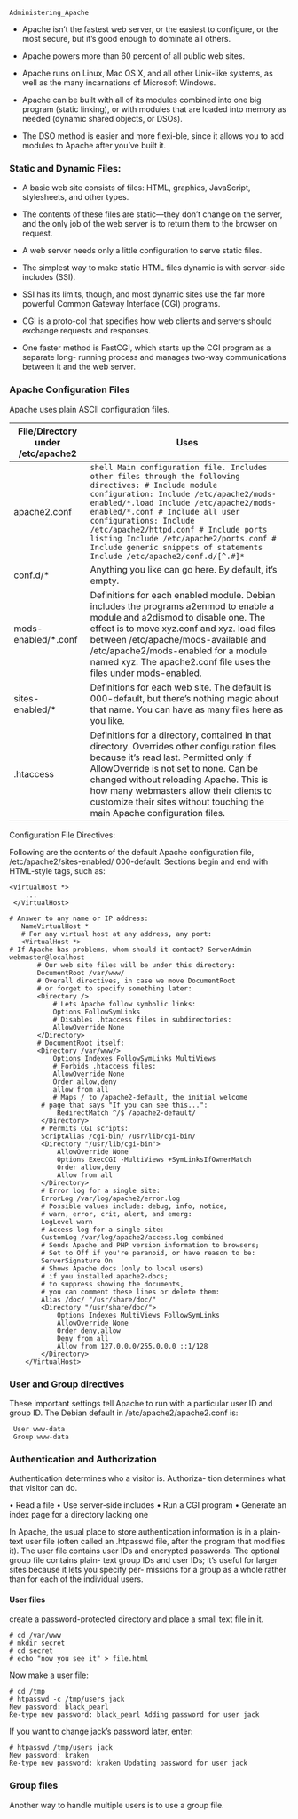 `Administering_Apache`

- Apache isn’t the fastest web server, or the easiest to configure, or the most secure, but it’s good enough to dominate all others.

- Apache powers more than 60 percent of all public web sites.

- Apache runs on Linux, Mac OS X, and all other Unix-like systems, as well as the many incarnations of Microsoft Windows.

- Apache can be built with all of its modules combined into one big program (static linking), or with modules that are loaded into memory as needed (dynamic shared objects, or DSOs). 

- The DSO method is easier and more flexi-ble, since it allows you to add modules to Apache after you’ve built it.

### Static and Dynamic Files:

* A basic web site consists of files: HTML, graphics, JavaScript, stylesheets, and other types. 

* The contents of these files are static—they don’t change on the server, and the only job of the web server is to return them to the browser on request.

* A web server needs only a little configuration to serve static files.

* The simplest way to make static HTML files dynamic is with server-side includes (SSI).

* SSI has its limits, though, and most dynamic sites use the far more powerful Common Gateway Interface (CGI) programs.

* CGI is a proto-col that specifies how web clients and servers should exchange requests and responses.

* One faster method is FastCGI, which starts up the CGI program as a separate long- running process and manages two-way communications between it and the web server.

### Apache Configuration Files

Apache uses plain ASCII configuration files.
 
 
| File/Directory under /etc/apache2 | Uses |
| --- | --- |
| apache2.conf | ```shell Main configuration file. Includes other files through the following directives: # Include module configuration: Include /etc/apache2/mods-enabled/*.load Include /etc/apache2/mods-enabled/*.conf # Include all user configurations: Include /etc/apache2/httpd.conf # Include ports listing Include /etc/apache2/ports.conf # Include generic snippets of statements Include /etc/apache2/conf.d/[^.#]*```|
| conf.d/* | Anything you like can go here. By default, it’s empty.|
| mods-enabled/*.conf | Definitions for each enabled module. Debian includes the programs a2enmod to enable a module and a2dismod to disable one. The effect is to move xyz.conf and xyz. load files between /etc/apache/mods-available and /etc/apache2/mods-enabled for a module named xyz. The apache2.conf file uses the files under mods-enabled. |
| sites-enabled/* | Definitions for each web site. The default is 000-default, but there’s nothing magic about that name. You can have as many files here as you like.|
| .htaccess | Definitions for a directory, contained in that directory. Overrides other configuration files because it’s read last. Permitted only if AllowOverride is not set to none. Can be changed without reloading Apache. This is how many webmasters allow their clients to customize their sites without touching the main Apache configuration files.|


Configuration File Directives:

Following are the contents of the default Apache configuration file, /etc/apache2/sites-enabled/ 000-default. Sections begin and end with HTML-style tags, such as:
```shell
<VirtualHost *>
    ...
 </VirtualHost>
 ```
 
 ```shell
 # Answer to any name or IP address:
    NameVirtualHost *
    # For any virtual host at any address, any port:
    <VirtualHost *>
# If Apache has problems, whom should it contact? ServerAdmin webmaster@localhost
        # Our web site files will be under this directory:
        DocumentRoot /var/www/
        # Overall directives, in case we move DocumentRoot
        # or forget to specify something later:
        <Directory />
            # Lets Apache follow symbolic links:
            Options FollowSymLinks
            # Disables .htaccess files in subdirectories:
            AllowOverride None
        </Directory>
        # DocumentRoot itself:
        <Directory /var/www/>
            Options Indexes FollowSymLinks MultiViews
            # Forbids .htaccess files:
            AllowOverride None
            Order allow,deny
            allow from all
            # Maps / to /apache2-default, the initial welcome
         # page that says "If you can see this...":
             RedirectMatch ^/$ /apache2-default/
         </Directory>
         # Permits CGI scripts:
         ScriptAlias /cgi-bin/ /usr/lib/cgi-bin/
         <Directory "/usr/lib/cgi-bin">
             AllowOverride None
             Options ExecCGI -MultiViews +SymLinksIfOwnerMatch
             Order allow,deny
             Allow from all
         </Directory>
         # Error log for a single site:
         ErrorLog /var/log/apache2/error.log
         # Possible values include: debug, info, notice,
         # warn, error, crit, alert, and emerg:
         LogLevel warn
         # Access log for a single site:
         CustomLog /var/log/apache2/access.log combined
         # Sends Apache and PHP version information to browsers;
         # Set to Off if you're paranoid, or have reason to be:
         ServerSignature On
         # Shows Apache docs (only to local users)
         # if you installed apache2-docs;
         # to suppress showing the documents,
         # you can comment these lines or delete them:
         Alias /doc/ "/usr/share/doc/"
         <Directory "/usr/share/doc/">
             Options Indexes MultiViews FollowSymLinks
             AllowOverride None
             Order deny,allow
             Deny from all
             Allow from 127.0.0.0/255.0.0.0 ::1/128
         </Directory>
     </VirtualHost>
 ```

### User and Group directives

These important settings tell Apache to run with a particular user ID and group ID. The Debian default in /etc/apache2/apache2.conf is:
```shell
 User www-data
 Group www-data
 ```
 
 
### Authentication and Authorization

Authentication determines who a visitor is.
Authoriza- tion determines what that visitor can do.

• Read a file
• Use server-side includes
• Run a CGI program
• Generate an index page for a directory lacking one

In Apache, the usual place to store authentication information is in a plain-text user file (often called an .htpasswd file, after the program that modifies it). The user file contains user IDs and encrypted passwords. The optional group file contains plain- text group IDs and user IDs; it’s useful for larger sites because it lets you specify per- missions for a group as a whole rather than for each of the individual users.

#### User files

create a password-protected directory and place a small text file in it.
```shell
# cd /var/www 
# mkdir secret
# cd secret
# echo "now you see it" > file.html
```
Now make a user file:
```shell
# cd /tmp
# htpasswd -c /tmp/users jack
New password: black_pearl
Re-type new password: black_pearl Adding password for user jack
```
If you want to change jack’s password later, enter:
```shell
# htpasswd /tmp/users jack
New password: kraken
Re-type new password: kraken Updating password for user jack
```
### Group files
Another way to handle multiple users is to use a group file.


